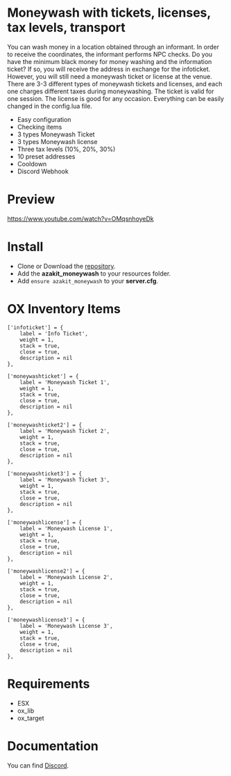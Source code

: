 # Moneywash with tickets, licenses, tax levels, transport
You can wash money in a location obtained through an informant.
In order to receive the coordinates, the informant performs NPC checks. Do you have the minimum black money for money washing and the information ticket?
If so, you will receive the address in exchange for the infoticket. However, you will still need a moneywash ticket or license at the venue. There are 3-3 different types of moneywash tickets and licenses, and each one charges different taxes during moneywashing. The ticket is valid for one session. The license is good for any occasion.
Everything can be easily changed in the config.lua file.

* Easy configuration
* Checking items
* 3 types Moneywash Ticket
* 3 types Moneywash license
* Three tax levels (10%, 20%, 30%)
* 10 preset addresses
* Cooldown
* Discord Webhook

# Preview
https://www.youtube.com/watch?v=OMqsnhoyeDk

# Install
- Clone or Download the [repository](https://github.com/AzakitHU/azakit_moneywash).
- Add the **azakit_moneywash** to your resources folder.
- Add `ensure azakit_moneywash` to your **server.cfg**.

# OX Inventory Items
	
	['infoticket'] = {
		label = 'Info Ticket',
		weight = 1,
		stack = true,
		close = true,
		description = nil
	},

	['moneywashticket'] = {
		label = 'Moneywash Ticket 1',
		weight = 1,
		stack = true,
		close = true,
		description = nil
	},

	['moneywashticket2'] = {
		label = 'Moneywash Ticket 2',
		weight = 1,
		stack = true,
		close = true,
		description = nil
	},

	['moneywashticket3'] = {
		label = 'Moneywash Ticket 3',
		weight = 1,
		stack = true,
		close = true,
		description = nil
	},

	['moneywashlicense'] = {
		label = 'Moneywash License 1',
		weight = 1,
		stack = true,
		close = true,
		description = nil
	},

	['moneywashlicense2'] = {
		label = 'Moneywash License 2',
		weight = 1,
		stack = true,
		close = true,
		description = nil
	},

	['moneywashlicense3'] = {
		label = 'Moneywash License 3',
		weight = 1,
		stack = true,
		close = true,
		description = nil
	},

# Requirements
- ESX
- ox_lib
- ox_target

# Documentation
You can find [Discord](https://discord.gg/DmsF6DbCJ9).
